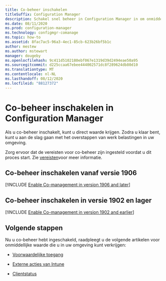 ```yaml
---
title: Co-beheer inschakelen
titleSuffix: Configuration Manager
description: Schakel snel beheer in Configuration Manager in om onmiddellijke waarde te verkrijgen.
ms.date: 08/11/2020
ms.prod: configuration-manager
ms.technology: configmgr-comanage
ms.topic: how-to
ms.assetid: 8fac7ac5-96a3-4ec1-85cb-623b26bf5b1c
author: mestew
ms.author: mstewart
manager: dougeby
ms.openlocfilehash: 9c411d5102180ebf067e1319d39d2494eae50a95
ms.sourcegitcommit: d225ccaa67ebee444002571dc8f289624db80d10
ms.translationtype: MT
ms.contentlocale: nl-NL
ms.lasthandoff: 08/12/2020
ms.locfileid: "88127372"
---
```

# <a name="how-to-enable-co-management-in-configuration-manager"></a>Co-beheer inschakelen in Configuration Manager

Als u co-beheer inschakelt, kunt u direct waarde krijgen. Zodra u klaar bent, kunt u aan de slag gaan met het overstappen van werk belastingen in uw omgeving.

Zorg ervoor dat de vereisten voor co-beheer zijn ingesteld voordat u dit proces start. Zie [vereisten](overview.md#prerequisites)voor meer informatie.

## <a name="enable-co-management-starting-in-version-1906"></a>Co-beheer inschakelen vanaf versie 1906

[!INCLUDE [Enable Co-management in version 1906 and later](includes/enable-co-management-1906-and-higher.md)]

## <a name="enable-co-management-in-version-1902-and-earlier"></a>Co-beheer inschakelen in versie 1902 en lager

[!INCLUDE [Enable Co-management in version 1902 and earlier](includes/enable-co-management-1902-and-earlier.md)]

## <a name="next-steps"></a>Volgende stappen

Nu u co-beheer hebt ingeschakeld, raadpleegt u de volgende artikelen voor onmiddellijke waarde die u in uw omgeving kunt verkrijgen:

- [Voorwaardelijke toegang](quickstart-conditional-access.md)  

- [Externe acties van Intune](quickstart-remote-actions.md)  

- [Clientstatus](quickstart-client-health.md)  
